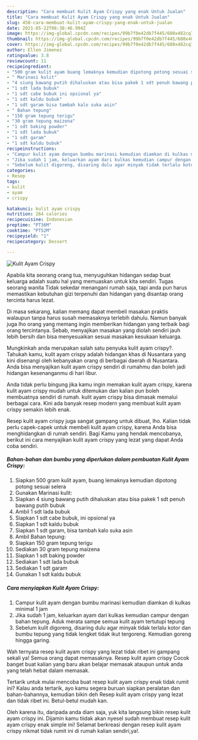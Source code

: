 ```yaml
---
description: "Cara membuat Kulit Ayam Crispy yang enak Untuk Jualan"
title: "Cara membuat Kulit Ayam Crispy yang enak Untuk Jualan"
slug: 458-cara-membuat-kulit-ayam-crispy-yang-enak-untuk-jualan
date: 2021-05-22T06:38:46.994Z
image: https://img-global.cpcdn.com/recipes/99b7f0e42db7f445/680x482cq70/kulit-ayam-crispy-foto-resep-utama.jpg
thumbnail: https://img-global.cpcdn.com/recipes/99b7f0e42db7f445/680x482cq70/kulit-ayam-crispy-foto-resep-utama.jpg
cover: https://img-global.cpcdn.com/recipes/99b7f0e42db7f445/680x482cq70/kulit-ayam-crispy-foto-resep-utama.jpg
author: Ellen Jimenez
ratingvalue: 3.8
reviewcount: 11
recipeingredient:
- "500 gram kulit ayam buang lemaknya kemudian dipotong potong sesuai selera"
- " Marinasi kulit"
- "4 siung bawang putih dihaluskan atau bisa pakek 1 sdt penuh bawang putih bubuk"
- "1 sdt lada bubuk"
- "1 sdt cabe bubuk ini opsional ya"
- "1 sdt kaldu bubuk"
- "1 sdt garam bisa tambah kalo suka asin"
- " Bahan tepung"
- "150 gram tepung terigu"
- "30 gram tepung maizena"
- "1 sdt baking powder"
- "1 sdt lada bubuk"
- "1 sdt garam"
- "1 sdt kaldu bubuk"
recipeinstructions:
- "Campur kulit ayam dengan bumbu marinasi kemudian diamkan di kulkas minimal 1 jam"
- "Jika sudah 1 jam, keluarkan ayam dari kulkas kemudian campur dengan bahan tepung. Aduk merata sampe semua kulit ayam tertutupi tepung"
- "Sebelum kulit digoreng, disaring dulu agar minyak tidak terlalu kotor dan bumbu tepung yang tidak lengket tidak ikut tergoreng. Kemudian goreng hingga garing."
categories:
- Resep
tags:
- kulit
- ayam
- crispy

katakunci: kulit ayam crispy 
nutrition: 264 calories
recipecuisine: Indonesian
preptime: "PT36M"
cooktime: "PT52M"
recipeyield: "1"
recipecategory: Dessert

---
```



![Kulit Ayam Crispy](https://img-global.cpcdn.com/recipes/99b7f0e42db7f445/680x482cq70/kulit-ayam-crispy-foto-resep-utama.jpg)

Apabila kita seorang orang tua, menyuguhkan hidangan sedap buat keluarga adalah suatu hal yang memuaskan untuk kita sendiri. Tugas seorang  wanita Tidak sekedar menangani rumah saja, tapi anda pun harus memastikan kebutuhan gizi terpenuhi dan hidangan yang disantap orang tercinta harus lezat.

Di masa  sekarang, kalian memang dapat membeli masakan praktis walaupun tanpa harus susah memasaknya terlebih dahulu. Namun banyak juga lho orang yang memang ingin memberikan hidangan yang terbaik bagi orang tercintanya. Sebab, menyajikan masakan yang diolah sendiri jauh lebih bersih dan bisa menyesuaikan sesuai masakan kesukaan keluarga. 



Mungkinkah anda merupakan salah satu penyuka kulit ayam crispy?. Tahukah kamu, kulit ayam crispy adalah hidangan khas di Nusantara yang kini disenangi oleh kebanyakan orang di berbagai daerah di Nusantara. Anda bisa menyajikan kulit ayam crispy sendiri di rumahmu dan boleh jadi hidangan kesenanganmu di hari libur.

Anda tidak perlu bingung jika kamu ingin memakan kulit ayam crispy, karena kulit ayam crispy mudah untuk ditemukan dan kalian pun boleh membuatnya sendiri di rumah. kulit ayam crispy bisa dimasak memalui berbagai cara. Kini ada banyak resep modern yang membuat kulit ayam crispy semakin lebih enak.

Resep kulit ayam crispy juga sangat gampang untuk dibuat, lho. Kalian tidak perlu capek-capek untuk membeli kulit ayam crispy, karena Anda bisa menghidangkan di rumah sendiri. Bagi Kamu yang hendak mencobanya, berikut ini cara menyajikan kulit ayam crispy yang lezat yang dapat Anda coba sendiri.

<!--inarticleads1-->

##### Bahan-bahan dan bumbu yang diperlukan dalam pembuatan Kulit Ayam Crispy:

1. Siapkan 500 gram kulit ayam, buang lemaknya kemudian dipotong potong sesuai selera
1. Gunakan  Marinasi kulit:
1. Siapkan 4 siung bawang putih dihaluskan atau bisa pakek 1 sdt penuh bawang putih bubuk
1. Ambil 1 sdt lada bubuk
1. Siapkan 1 sdt cabe bubuk, ini opsional ya
1. Siapkan 1 sdt kaldu bubuk
1. Siapkan 1 sdt garam, bisa tambah kalo suka asin
1. Ambil  Bahan tepung:
1. Siapkan 150 gram tepung terigu
1. Sediakan 30 gram tepung maizena
1. Siapkan 1 sdt baking powder
1. Sediakan 1 sdt lada bubuk
1. Sediakan 1 sdt garam
1. Gunakan 1 sdt kaldu bubuk




<!--inarticleads2-->

##### Cara menyiapkan Kulit Ayam Crispy:

1. Campur kulit ayam dengan bumbu marinasi kemudian diamkan di kulkas minimal 1 jam
1. Jika sudah 1 jam, keluarkan ayam dari kulkas kemudian campur dengan bahan tepung. Aduk merata sampe semua kulit ayam tertutupi tepung
1. Sebelum kulit digoreng, disaring dulu agar minyak tidak terlalu kotor dan bumbu tepung yang tidak lengket tidak ikut tergoreng. Kemudian goreng hingga garing.




Wah ternyata resep kulit ayam crispy yang lezat tidak ribet ini gampang sekali ya! Semua orang dapat memasaknya. Resep kulit ayam crispy Cocok banget buat kalian yang baru akan belajar memasak ataupun untuk anda yang telah hebat dalam memasak.

Tertarik untuk mulai mencoba buat resep kulit ayam crispy enak tidak rumit ini? Kalau anda tertarik, ayo kamu segera buruan siapkan peralatan dan bahan-bahannya, kemudian bikin deh Resep kulit ayam crispy yang lezat dan tidak ribet ini. Betul-betul mudah kan. 

Oleh karena itu, daripada anda diam saja, yuk kita langsung bikin resep kulit ayam crispy ini. Dijamin kamu tiidak akan nyesel sudah membuat resep kulit ayam crispy enak simple ini! Selamat berkreasi dengan resep kulit ayam crispy nikmat tidak rumit ini di rumah kalian sendiri,ya!.

